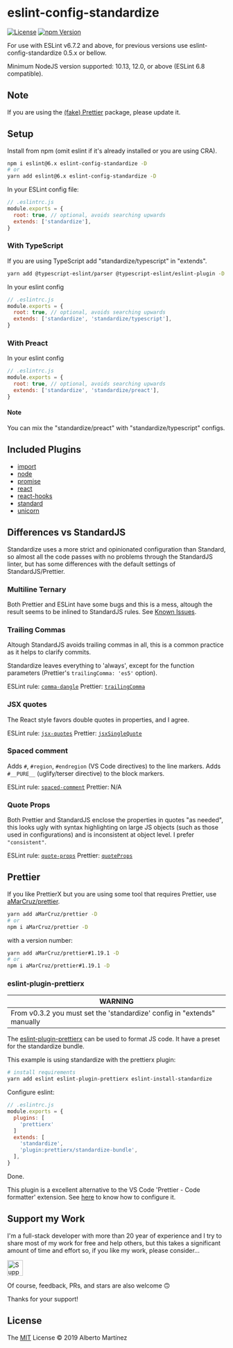 # eslint-config-standardize

[![License][license-badge]][license-url]
[![npm Version][npm-badge]][npm-url]

For use with ESLint v6.7.2 and above, for previous versions use eslint-config-standardize 0.5.x or bellow.

Minimum NodeJS version supported: 10.13, 12.0, or above (ESLint 6.8 compatible).

## Note

If you are using the [(fake) Prettier](#prettier) package, please update it.

## Setup

Install from npm (omit eslint if it's already installed or you are using CRA).

```sh
npm i eslint@6.x eslint-config-standardize -D
# or
yarn add eslint@6.x eslint-config-standardize -D
```

In your ESLint config file:

```js
// .eslintrc.js
module.exports = {
  root: true, // optional, avoids searching upwards
  extends: ['standardize'],
}
```

### With TypeScript

If you are using TypeScript add "standardize/typescript" in "extends".

```bash
yarn add @typescript-eslint/parser @typescript-eslint/eslint-plugin -D
```

In your eslint config

```js
// .eslintrc.js
module.exports = {
  root: true, // optional, avoids searching upwards
  extends: ['standardize', 'standardize/typescript'],
}
```

### With Preact

In your eslint config

```js
// .eslintrc.js
module.exports = {
  root: true, // optional, avoids searching upwards
  extends: ['standardize', 'standardize/preact'],
}
```

#### Note

You can mix the "standardize/preact" with "standardize/typescript" configs.

## Included Plugins

- [import](https://www.npmjs.com/package/eslint-plugin-import)
- [node](https://www.npmjs.com/package/eslint-plugin-node)
- [promise](https://www.npmjs.com/package/eslint-plugin-promise)
- [react](https://www.npmjs.com/package/eslint-plugin-react)
- [react-hooks](https://www.npmjs.com/package/eslint-plugin-react-hooks)
- [standard](https://www.npmjs.com/package/eslint-plugin-standard)
- [unicorn](https://www.npmjs.com/package/eslint-plugin-unicorn)

## Differences vs StandardJS

Standardize uses a more strict and opinionated configuration than Standard, so almost all the code passes with no problems through the StandardJS linter, but has some differences with the default settings of StandardJS/Prettier.

### Multiline Ternary

Both Prettier and ESLint have some bugs and this is a mess, altough the result seems to be inlined to StandardJS rules. See [Known Issues](#known-issues).

### Trailing Commas

Altough StandardJS avoids trailing commas in all, this is a common practice as it helps to clarify commits.

Standardize leaves everything to 'always', except for the function parameters (Prettier's `trailingComma: 'es5'` option).

ESLint rule: [`comma-dangle`](https://eslint.org/docs/rules/comma-dangle)
Prettier: [`trailingComma`](https://prettier.io/docs/en/options.html#trailing-commas)

### JSX quotes

The React style favors double quotes in properties, and I agree.

ESLint rule: [`jsx-quotes`](https://eslint.org/docs/rules/jsx-quotes)
Prettier: [`jsxSingleQuote`](https://prettier.io/docs/en/options.html#jsx-quotes)

### Spaced comment

Adds `#`, `#region`, `#endregion` (VS Code directives) to the line markers.
Adds `#__PURE__` (uglify/terser directive) to the block markers.

ESLint rule: [`spaced-comment`](https://eslint.org/docs/rules/spaced-comment)
Prettier: N/A

### Quote Props

Both Prettier and StandardJS enclose the properties in quotes "as needed", this looks ugly with syntax highlighting on large JS objects (such as those used in configurations) and is inconsistent at object level. I prefer `"consistent"`.

ESLint rule: [`quote-props`](https://eslint.org/docs/rules/quote-props)
Prettier: [`quoteProps`](https://prettier.io/docs/en/options.html#quote-props)

## Prettier

If you like PrettierX but you are using some tool that requires Prettier, use [aMarCruz/prettier](https://github.com/aMarCruz/prettier).

```sh
yarn add aMarCruz/prettier -D
# or
npm i aMarCruz/prettier -D
```

with a version number:

```sh
yarn add aMarCruz/prettier#1.19.1 -D
# or
npm i aMarCruz/prettier#1.19.1 -D
```

### eslint-plugin-prettierx

| WARNING                                                                 |
| ----------------------------------------------------------------------- |
| From v0.3.2 you must set the 'standardize' config in "extends" manually |

The [eslint-plugin-prettierx](https://github.com/aMarCruz/eslint-plugin-prettierx) can be used to format JS code. It have a preset for the standardize bundle.

This example is using standardize with the prettierx plugin:

```bash
# install requirements
yarn add eslint eslint-plugin-prettierx eslint-install-standardize
```

Configure eslint:

```js
// .eslintrc.js
module.exports = {
  plugins: [
    'prettierx'
  ]
  extends: [
    'standardize',
    'plugin:prettierx/standardize-bundle',
  ],
}
```

Done.

This plugin is a excellent alternative to the VS Code 'Prettier - Code formatter' extension. See [here](https://github.com/aMarCruz/eslint-plugin-prettierx#vs-code-eslint) to know how to configure it.

## Support my Work

I'm a full-stack developer with more than 20 year of experience and I try to share most of my work for free and help others, but this takes a significant amount of time and effort so, if you like my work, please consider...

[<img src="https://amarcruz.github.io/images/kofi_blue.png" height="36" title="Support Me on Ko-fi" />][kofi-url]

Of course, feedback, PRs, and stars are also welcome 🙃

Thanks for your support!

## License

The [MIT](LICENSE) License &copy; 2019 Alberto Martínez

[license-badge]: https://img.shields.io/badge/license-MIT-blue.svg?style=flat
[license-url]: https://github.com/aMarCruz/eslint-config-standardize/blob/master/LICENSE
[npm-badge]: https://img.shields.io/npm/v/eslint-config-standardize.svg
[npm-url]: https://www.npmjs.com/package/eslint-config-standardize
[kofi-url]: https://ko-fi.com/C0C7LF7I
